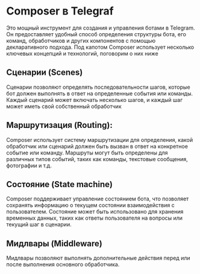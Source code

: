 # Composer в Telegraf

Это мощный инструмент для создания и управления ботами в Telegram. Он предоставляет удобный способ определения структуры бота, его команд, обработчиков и других компонентов с помощью декларативного подхода. Под капотом Composer использует несколько ключевых концепций и технологий, поговорим о них ниже

## Сценарии (Scenes)

Сценарии позволяют определять последовательности шагов, которые бот должен выполнять в ответ на определенные события или команды.
Каждый сценарий может включать несколько шагов, и каждый шаг может иметь свой собственный обработчик

## Маршрутизация (Routing):

Composer использует систему маршрутизации для определения, какой обработчик или сценарий должен быть вызван в ответ на конкретное событие или команду.
Маршруты могут быть определены для различных типов событий, таких как команды, текстовые сообщения, фотографии и т.д.

## Состояние (State machine)

Composer поддерживает управление состоянием бота, что позволяет сохранять информацию о текущем состоянии взаимодействия с пользователем.
Состояние может быть использовано для хранения временных данных, таких как ответы пользователя на вопросы или текущий шаг в сценарии.

## Мидлвары (Middleware)

Мидлвары позволяют выполнять дополнительные действия перед или после выполнения основного обработчика.
